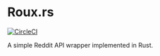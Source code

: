 # Roux.rs

[![CircleCI](https://circleci.com/gh/halcyonnouveau/roux.rs.svg?style=svg)](https://circleci.com/gh/halcyonnouveau/roux.rs)

A simple Reddit API wrapper implemented in Rust.
